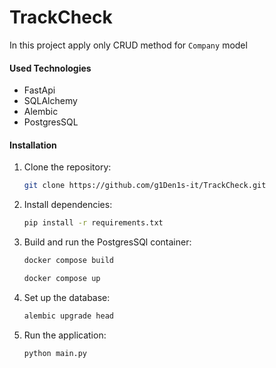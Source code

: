# TrackCheck

In this project apply only CRUD method for ```Company``` model 

#### Used Technologies 
- FastApi
- SQLAlchemy
- Alembic
- PostgresSQL

#### Installation
1. Clone the repository:
    ```bash 
    git clone https://github.com/g1Den1s-it/TrackCheck.git
    ```
2. Install dependencies:
    ```bash
    pip install -r requirements.txt
    ```
3. Build and run the PostgresSQl container: 
    ```bash
    docker compose build
    ```
    ```bash
    docker compose up
    ```
4. Set up the database:
    ```bash
    alembic upgrade head
    ```
5. Run the application:
    ```bash
    python main.py
    ```